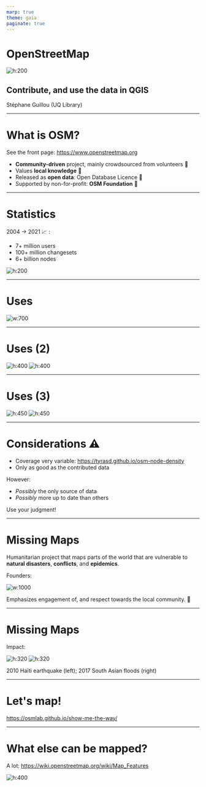 ```yaml
---
marp: true
theme: gaia
paginate: true
---
```


# OpenStreetMap
![h:200](pics/logo.png)

## Contribute, and use the data in QGIS

Stéphane Guillou (UQ Library)

---

# What is OSM?

See the front page: https://www.openstreetmap.org

- **Community-driven** project, mainly crowdsourced from volunteers :green_heart:
- Values **local knowledge** :round_pushpin:
- Released as **open data**: Open Database Licence :open_hands:
- Supported by non-for-profit: **OSM Foundation** :money_with_wings:

---

# Statistics

2004 -> 2021 :chart_with_upwards_trend: :

- 7+ million users
- 100+ million changesets
- 6+ billion nodes

![h:200](pics/users.png)

---

# Uses

![w:700](pics/renders.png)

---

# Uses (2)

![h:400](pics/wheelmap.png) ![h:400](pics/briscycle.png)

---

# Uses (3)

![h:450](pics/osmand.png) ![h:450](pics/beer.png)

---

# Considerations :warning:

- Coverage very variable: https://tyrasd.github.io/osm-node-density
- Only as good as the contributed data

However:

- _Possibly_ the only source of data
- _Possibly_ more up to date than others

Use your judgment!

---

# Missing Maps

Humanitarian project that maps parts of the world that are vulnerable to **natural disasters**, **conflicts**, and **epidemics**.

Founders:

![w:1000](pics/founders.png)

Emphasizes engagement of, and respect towards the local community. :handshake:

---

# Missing Maps

Impact:

![h:320](pics/haiti.gif) ![h:320](pics/nepal.gif)

2010 Haïti earthquake (left); 2017 South Asian floods (right)

---

# Let's map!

https://osmlab.github.io/show-me-the-way/

---

# What else can be mapped?

A lot: https://wiki.openstreetmap.org/wiki/Map_Features

![h:400](pics/tags.png)